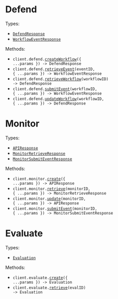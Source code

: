 # Defend

Types:

- <code><a href="./src/resources/defend.ts">DefendResponse</a></code>
- <code><a href="./src/resources/defend.ts">WorkflowEventResponse</a></code>

Methods:

- <code title="post /defend">client.defend.<a href="./src/resources/defend.ts">createWorkflow</a>({ ...params }) -> DefendResponse</code>
- <code title="get /defend/{workflow_id}/events/{event_id}">client.defend.<a href="./src/resources/defend.ts">retrieveEvent</a>(eventID, { ...params }) -> WorkflowEventResponse</code>
- <code title="get /defend/{workflow_id}">client.defend.<a href="./src/resources/defend.ts">retrieveWorkflow</a>(workflowID) -> DefendResponse</code>
- <code title="post /defend/{workflow_id}/events">client.defend.<a href="./src/resources/defend.ts">submitEvent</a>(workflowID, { ...params }) -> WorkflowEventResponse</code>
- <code title="put /defend/{workflow_id}">client.defend.<a href="./src/resources/defend.ts">updateWorkflow</a>(workflowID, { ...params }) -> DefendResponse</code>

# Monitor

Types:

- <code><a href="./src/resources/monitor.ts">APIResponse</a></code>
- <code><a href="./src/resources/monitor.ts">MonitorRetrieveResponse</a></code>
- <code><a href="./src/resources/monitor.ts">MonitorSubmitEventResponse</a></code>

Methods:

- <code title="post /monitor">client.monitor.<a href="./src/resources/monitor.ts">create</a>({ ...params }) -> APIResponse</code>
- <code title="get /monitor/{monitor_id}">client.monitor.<a href="./src/resources/monitor.ts">retrieve</a>(monitorID, { ...params }) -> MonitorRetrieveResponse</code>
- <code title="put /monitor/{monitor_id}">client.monitor.<a href="./src/resources/monitor.ts">update</a>(monitorID, { ...params }) -> APIResponse</code>
- <code title="post /monitor/{monitor_id}/events">client.monitor.<a href="./src/resources/monitor.ts">submitEvent</a>(monitorID, { ...params }) -> MonitorSubmitEventResponse</code>

# Evaluate

Types:

- <code><a href="./src/resources/evaluate.ts">Evaluation</a></code>

Methods:

- <code title="post /evaluate">client.evaluate.<a href="./src/resources/evaluate.ts">create</a>({ ...params }) -> Evaluation</code>
- <code title="get /evaluate/{eval_id}">client.evaluate.<a href="./src/resources/evaluate.ts">retrieve</a>(evalID) -> Evaluation</code>
